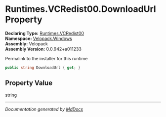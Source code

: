 ﻿<!--  
  <auto-generated>   
    The contents of this file were generated by a tool.  
    Changes to this file may be list if the file is regenerated  
  </auto-generated>   
-->

# Runtimes.VCRedist00.DownloadUrl Property

**Declaring Type:** [Runtimes.VCRedist00](../index.md)  
**Namespace:** [Velopack.Windows](../../../index.md)  
**Assembly:** Velopack  
**Assembly Version:** 0.0.942+a011233

 Permalink to the installer for this runtime 

```csharp
public string DownloadUrl { get; }
```

## Property Value

string

___

*Documentation generated by [MdDocs](https://github.com/ap0llo/mddocs)*
